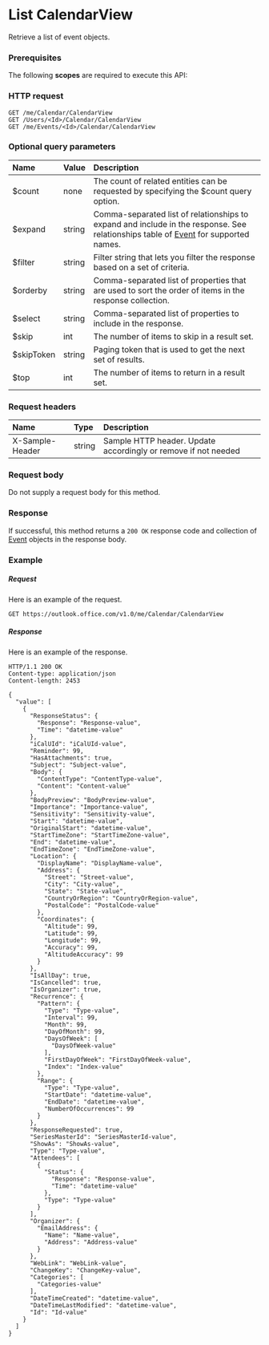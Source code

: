 # List CalendarView

Retrieve a list of event objects.
### Prerequisites
The following **scopes** are required to execute this API: 
### HTTP request
<!-- { "blockType": "ignored" } -->
```http
GET /me/Calendar/CalendarView
GET /Users/<Id>/Calendar/CalendarView
GET /me/Events/<Id>/Calendar/CalendarView
```
### Optional query parameters
|Name|Value|Description|
|:---------------|:--------|:-------|
|$count|none|The count of related entities can be requested by specifying the $count query option.|
|$expand|string|Comma-separated list of relationships to expand and include in the response. See relationships table of [Event](../resources/event.md) for supported names. |
|$filter|string|Filter string that lets you filter the response based on a set of criteria.|
|$orderby|string|Comma-separated list of properties that are used to sort the order of items in the response collection.|
|$select|string|Comma-separated list of properties to include in the response.|
|$skip|int|The number of items to skip in a result set.|
|$skipToken|string|Paging token that is used to get the next set of results.|
|$top|int|The number of items to return in a result set.|

### Request headers
| Name       | Type | Description|
|:-----------|:------|:----------|
| X-Sample-Header  | string  | Sample HTTP header. Update accordingly or remove if not needed|

### Request body
Do not supply a request body for this method.
### Response
If successful, this method returns a `200 OK` response code and collection of [Event](../resources/event.md) objects in the response body.
### Example
##### Request
Here is an example of the request.
<!-- {
  "blockType": "request",
  "name": "get_calendarview"
}-->
```http
GET https://outlook.office.com/v1.0/me/Calendar/CalendarView
```
##### Response
Here is an example of the response.
<!-- {
  "blockType": "response",
  "truncated": false,
  "@odata.type": "microsoft.graph.event",
  "isCollection": true
} -->
```http
HTTP/1.1 200 OK
Content-type: application/json
Content-length: 2453

{
  "value": [
    {
      "ResponseStatus": {
        "Response": "Response-value",
        "Time": "datetime-value"
      },
      "iCalUId": "iCalUId-value",
      "Reminder": 99,
      "HasAttachments": true,
      "Subject": "Subject-value",
      "Body": {
        "ContentType": "ContentType-value",
        "Content": "Content-value"
      },
      "BodyPreview": "BodyPreview-value",
      "Importance": "Importance-value",
      "Sensitivity": "Sensitivity-value",
      "Start": "datetime-value",
      "OriginalStart": "datetime-value",
      "StartTimeZone": "StartTimeZone-value",
      "End": "datetime-value",
      "EndTimeZone": "EndTimeZone-value",
      "Location": {
        "DisplayName": "DisplayName-value",
        "Address": {
          "Street": "Street-value",
          "City": "City-value",
          "State": "State-value",
          "CountryOrRegion": "CountryOrRegion-value",
          "PostalCode": "PostalCode-value"
        },
        "Coordinates": {
          "Altitude": 99,
          "Latitude": 99,
          "Longitude": 99,
          "Accuracy": 99,
          "AltitudeAccuracy": 99
        }
      },
      "IsAllDay": true,
      "IsCancelled": true,
      "IsOrganizer": true,
      "Recurrence": {
        "Pattern": {
          "Type": "Type-value",
          "Interval": 99,
          "Month": 99,
          "DayOfMonth": 99,
          "DaysOfWeek": [
            "DaysOfWeek-value"
          ],
          "FirstDayOfWeek": "FirstDayOfWeek-value",
          "Index": "Index-value"
        },
        "Range": {
          "Type": "Type-value",
          "StartDate": "datetime-value",
          "EndDate": "datetime-value",
          "NumberOfOccurrences": 99
        }
      },
      "ResponseRequested": true,
      "SeriesMasterId": "SeriesMasterId-value",
      "ShowAs": "ShowAs-value",
      "Type": "Type-value",
      "Attendees": [
        {
          "Status": {
            "Response": "Response-value",
            "Time": "datetime-value"
          },
          "Type": "Type-value"
        }
      ],
      "Organizer": {
        "EmailAddress": {
          "Name": "Name-value",
          "Address": "Address-value"
        }
      },
      "WebLink": "WebLink-value",
      "ChangeKey": "ChangeKey-value",
      "Categories": [
        "Categories-value"
      ],
      "DateTimeCreated": "datetime-value",
      "DateTimeLastModified": "datetime-value",
      "Id": "Id-value"
    }
  ]
}
```

<!-- uuid: 8fcb5dbc-d5aa-4681-8e31-b001d5168d79
2015-10-25 14:57:30 UTC -->
<!-- {
  "type": "#page.annotation",
  "description": "List CalendarView",
  "keywords": "",
  "section": "documentation",
  "tocPath": ""
}-->